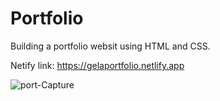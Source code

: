 # Portfolio
Building a portfolio websit using HTML and CSS.

Netify link: https://gelaportfolio.netlify.app

![port-Capture](https://user-images.githubusercontent.com/91147803/159724934-f3933207-e34c-4cff-861e-bccc0420885b.PNG)
